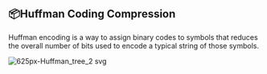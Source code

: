 ## 📦Huffman Coding Compression
Huffman encoding is a way to assign binary codes to symbols that reduces
the overall number of bits used to encode a typical string of those symbols.

![625px-Huffman_tree_2 svg](https://user-images.githubusercontent.com/40190772/56161841-ddc1aa00-5fca-11e9-97e8-80d539afa610.png)
